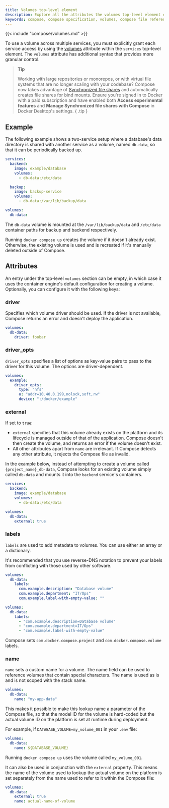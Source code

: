 ```yaml
---
title: Volumes top-level element
description: Explore all the attributes the volumes top-level element can have.
keywords: compose, compose specification, volumes, compose file reference
---
```


{{< include "compose/volumes.md" >}}

To use a volume across multiple services, you must explicitly grant each service access by using the [volumes](05-services.md#volumes) attribute within the `services` top-level element. The `volumes` attribute has additional syntax that provides more granular control.

> **Tip**
>
> Working with large repositories or monorepos, or with virtual file systems that are no longer scaling with your codebase? 
> Compose now takes advantage of [Synchronized file shares](../../desktop/synchronized-file-sharing.md) and automatically creates file shares for bind mounts. 
> Ensure you're signed in to Docker with a paid subscription and have enabled both **Access experimental features** and **Manage Synchronized file shares with Compose** in Docker Desktop's settings.
{ .tip }

## Example

The following example shows a two-service setup where a database's data directory is shared with another service as a volume, named
`db-data`, so that it can be periodically backed up.

```yml
services:
  backend:
    image: example/database
    volumes:
      - db-data:/etc/data

  backup:
    image: backup-service
    volumes:
      - db-data:/var/lib/backup/data

volumes:
  db-data:
```

The `db-data` volume is mounted at the `/var/lib/backup/data` and `/etc/data` container paths for backup and backend respectively.

Running `docker compose up` creates the volume if it doesn't already exist. Otherwise, the existing volume is used and is recreated if it's manually deleted outside of Compose.

## Attributes

An entry under the top-level `volumes` section can be empty, in which case it uses the container engine's default configuration for
creating a volume. Optionally, you can configure it with the following keys:

### driver

Specifies which volume driver should be used. If the driver is not available, Compose returns an error and doesn't deploy the application.

```yml
volumes:
  db-data:
    driver: foobar
```

### driver_opts

`driver_opts` specifies a list of options as key-value pairs to pass to the driver for this volume. The options are driver-dependent.

```yml
volumes:
  example:
    driver_opts:
      type: "nfs"
      o: "addr=10.40.0.199,nolock,soft,rw"
      device: ":/docker/example"
```

### external

If set to `true`:
 - `external` specifies that this volume already exists on the platform and its lifecycle is managed outside
of that of the application. Compose doesn't then create the volume, and returns an error if the volume doesn't  exist.
 - All other attributes apart from `name` are irrelevant. If Compose detects any other attribute, it rejects the Compose file as invalid.

In the example below, instead of attempting to create a volume called
`{project_name}_db-data`, Compose looks for an existing volume simply
called `db-data` and mounts it into the `backend` service's containers.

```yml
services:
  backend:
    image: example/database
    volumes:
      - db-data:/etc/data

volumes:
  db-data:
    external: true
```

### labels

`labels` are used to add metadata to volumes. You can use either an array or a dictionary.

It's recommended that you use reverse-DNS notation to prevent your labels from conflicting with those used by other software.

```yml
volumes:
  db-data:
    labels:
      com.example.description: "Database volume"
      com.example.department: "IT/Ops"
      com.example.label-with-empty-value: ""
```

```yml
volumes:
  db-data:
    labels:
      - "com.example.description=Database volume"
      - "com.example.department=IT/Ops"
      - "com.example.label-with-empty-value"
```

Compose sets `com.docker.compose.project` and `com.docker.compose.volume` labels.

### name

`name` sets a custom name for a volume. The name field can be used to reference volumes that contain special
characters. The name is used as is and is not scoped with the stack name.

```yml
volumes:
  db-data:
    name: "my-app-data"
```

This makes it possible to make this lookup name a parameter of the Compose file, so that the model ID for the volume is hard-coded but the actual volume ID on the platform is set at runtime during deployment. 

For example, if `DATABASE_VOLUME=my_volume_001` in your `.env` file:

```yml
volumes:
  db-data:
    name: ${DATABASE_VOLUME}
```

Running `docker compose up` uses the volume called `my_volume_001`. 

It can also be used in conjunction with the `external` property. This means the name of the volume used to lookup the actual volume on the platform is set separately from the name used to refer to it within the Compose file:

```yml
volumes:
  db-data:
    external: true
    name: actual-name-of-volume
```
